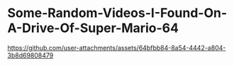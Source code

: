# Some-Random-Videos-I-Found-On-A-Drive-Of-Super-Mario-64









https://github.com/user-attachments/assets/64bfbb84-8a54-4442-a804-3b8d69808479

